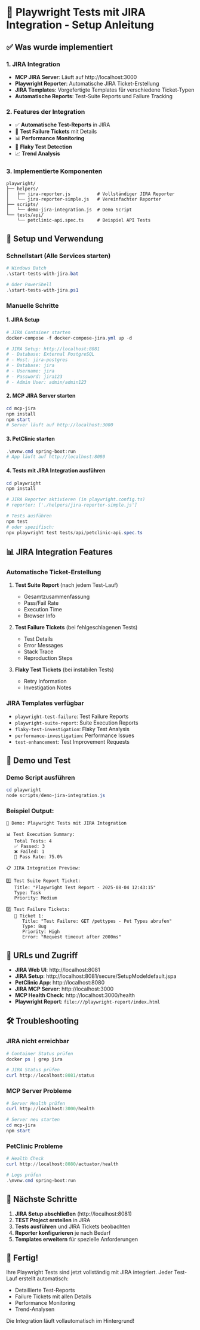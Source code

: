 # 🚀 Playwright Tests mit JIRA Integration - Setup Anleitung

## ✅ Was wurde implementiert

### 1. JIRA Integration
- **MCP JIRA Server**: Läuft auf http://localhost:3000
- **Playwright Reporter**: Automatische JIRA Ticket-Erstellung
- **JIRA Templates**: Vorgefertigte Templates für verschiedene Ticket-Typen
- **Automatische Reports**: Test-Suite Reports und Failure Tracking

### 2. Features der Integration
- ✅ **Automatische Test-Reports** in JIRA
- 🐛 **Test Failure Tickets** mit Details
- 📊 **Performance Monitoring**
- 🔄 **Flaky Test Detection**
- 📈 **Trend Analysis**

### 3. Implementierte Komponenten
```
playwright/
├── helpers/
│   ├── jira-reporter.js          # Vollständiger JIRA Reporter
│   └── jira-reporter-simple.js   # Vereinfachter Reporter
├── scripts/
│   └── demo-jira-integration.js  # Demo Script
└── tests/api/
    └── petclinic-api.spec.ts     # Beispiel API Tests
```

## 🔧 Setup und Verwendung

### Schnellstart (Alle Services starten)
```powershell
# Windows Batch
.\start-tests-with-jira.bat

# Oder PowerShell
.\start-tests-with-jira.ps1
```

### Manuelle Schritte

#### 1. JIRA Setup
```powershell
# JIRA Container starten
docker-compose -f docker-compose-jira.yml up -d

# JIRA Setup: http://localhost:8081
# - Database: External PostgreSQL
# - Host: jira-postgres
# - Database: jira
# - Username: jira
# - Password: jira123
# - Admin User: admin/admin123
```

#### 2. MCP JIRA Server starten
```powershell
cd mcp-jira
npm install
npm start
# Server läuft auf http://localhost:3000
```

#### 3. PetClinic starten
```powershell
.\mvnw.cmd spring-boot:run
# App läuft auf http://localhost:8080
```

#### 4. Tests mit JIRA Integration ausführen
```powershell
cd playwright
npm install

# JIRA Reporter aktivieren (in playwright.config.ts)
# reporter: ['./helpers/jira-reporter-simple.js']

# Tests ausführen
npm test
# oder spezifisch:
npx playwright test tests/api/petclinic-api.spec.ts
```

## 📊 JIRA Integration Features

### Automatische Ticket-Erstellung
1. **Test Suite Report** (nach jedem Test-Lauf)
   - Gesamtzusammenfassung
   - Pass/Fail Rate
   - Execution Time
   - Browser Info

2. **Test Failure Tickets** (bei fehlgeschlagenen Tests)
   - Test Details
   - Error Messages
   - Stack Trace
   - Reproduction Steps

3. **Flaky Test Tickets** (bei instabilen Tests)
   - Retry Information
   - Investigation Notes

### JIRA Templates verfügbar
- `playwright-test-failure`: Test Failure Reports
- `playwright-suite-report`: Suite Execution Reports
- `flaky-test-investigation`: Flaky Test Analysis
- `performance-investigation`: Performance Issues
- `test-enhancement`: Test Improvement Requests

## 🎯 Demo und Test

### Demo Script ausführen
```powershell
cd playwright
node scripts/demo-jira-integration.js
```

### Beispiel Output:
```
🚀 Demo: Playwright Tests mit JIRA Integration

📊 Test Execution Summary:
   Total Tests: 4
   ✅ Passed: 3
   ❌ Failed: 1
   🎯 Pass Rate: 75.0%

📋 JIRA Integration Preview:

1️⃣ Test Suite Report Ticket:
   Title: "Playwright Test Report - 2025-08-04 12:43:15"
   Type: Task
   Priority: Medium

2️⃣ Test Failure Tickets:
   🐛 Ticket 1:
      Title: "Test Failure: GET /pettypes - Pet Types abrufen"
      Type: Bug
      Priority: High
      Error: "Request timeout after 2000ms"
```

## 🔗 URLs und Zugriff

- **JIRA Web UI**: http://localhost:8081
- **JIRA Setup**: http://localhost:8081/secure/SetupMode!default.jspa
- **PetClinic App**: http://localhost:8080
- **JIRA MCP Server**: http://localhost:3000
- **MCP Health Check**: http://localhost:3000/health
- **Playwright Report**: `file:///playwright-report/index.html`

## 🛠️ Troubleshooting

### JIRA nicht erreichbar
```powershell
# Container Status prüfen
docker ps | grep jira

# JIRA Status prüfen
curl http://localhost:8081/status
```

### MCP Server Probleme
```powershell
# Server Health prüfen
curl http://localhost:3000/health

# Server neu starten
cd mcp-jira
npm start
```

### PetClinic Probleme
```powershell
# Health Check
curl http://localhost:8080/actuator/health

# Logs prüfen
.\mvnw.cmd spring-boot:run
```

## 📝 Nächste Schritte

1. **JIRA Setup abschließen** (http://localhost:8081)
2. **TEST Project erstellen** in JIRA
3. **Tests ausführen** und JIRA Tickets beobachten
4. **Reporter konfigurieren** je nach Bedarf
5. **Templates erweitern** für spezielle Anforderungen

## 🎉 Fertig!

Ihre Playwright Tests sind jetzt vollständig mit JIRA integriert. Jeder Test-Lauf erstellt automatisch:
- Detaillierte Test-Reports
- Failure Tickets mit allen Details  
- Performance Monitoring
- Trend-Analysen

Die Integration läuft vollautomatisch im Hintergrund!
